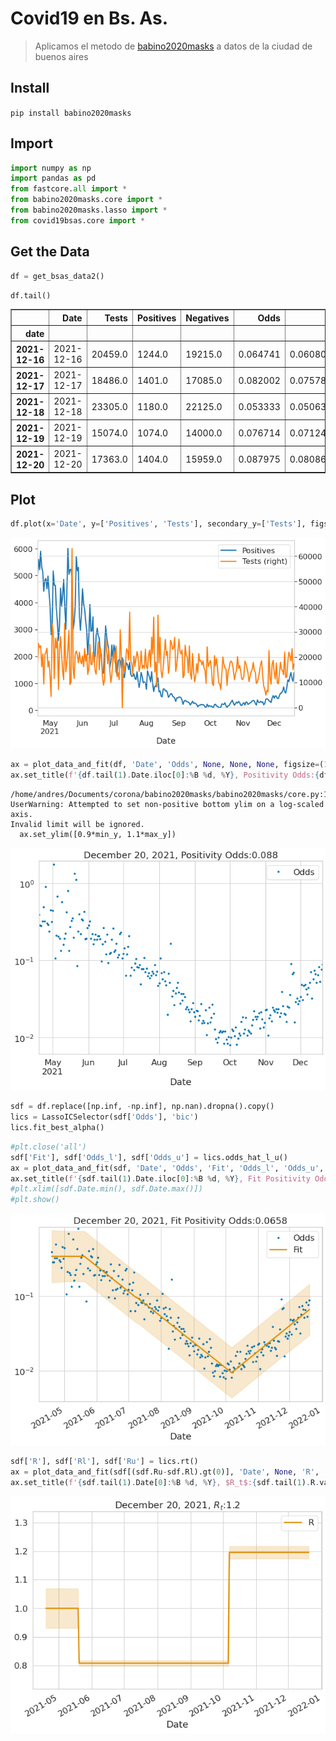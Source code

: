 # Covid19 en Bs. As.
> Aplicamos el metodo de <a href='https://github.com/ababino/babino2020masks'>babino2020masks</a> a datos de la ciudad de buenos aires


## Install

`pip install babino2020masks`

## Import

```python
import numpy as np
import pandas as pd
from fastcore.all import *
from babino2020masks.core import *
from babino2020masks.lasso import *
from covid19bsas.core import *
```

## Get the Data

```python
df = get_bsas_data2()
```

```python
df.tail()
```




<div>
<style scoped>
    .dataframe tbody tr th:only-of-type {
        vertical-align: middle;
    }

    .dataframe tbody tr th {
        vertical-align: top;
    }

    .dataframe thead th {
        text-align: right;
    }
</style>
<table border="1" class="dataframe">
  <thead>
    <tr style="text-align: right;">
      <th></th>
      <th>Date</th>
      <th>Tests</th>
      <th>Positives</th>
      <th>Negatives</th>
      <th>Odds</th>
      <th>p</th>
    </tr>
    <tr>
      <th>date</th>
      <th></th>
      <th></th>
      <th></th>
      <th></th>
      <th></th>
      <th></th>
    </tr>
  </thead>
  <tbody>
    <tr>
      <th>2021-12-16</th>
      <td>2021-12-16</td>
      <td>20459.0</td>
      <td>1244.0</td>
      <td>19215.0</td>
      <td>0.064741</td>
      <td>0.060805</td>
    </tr>
    <tr>
      <th>2021-12-17</th>
      <td>2021-12-17</td>
      <td>18486.0</td>
      <td>1401.0</td>
      <td>17085.0</td>
      <td>0.082002</td>
      <td>0.075787</td>
    </tr>
    <tr>
      <th>2021-12-18</th>
      <td>2021-12-18</td>
      <td>23305.0</td>
      <td>1180.0</td>
      <td>22125.0</td>
      <td>0.053333</td>
      <td>0.050633</td>
    </tr>
    <tr>
      <th>2021-12-19</th>
      <td>2021-12-19</td>
      <td>15074.0</td>
      <td>1074.0</td>
      <td>14000.0</td>
      <td>0.076714</td>
      <td>0.071249</td>
    </tr>
    <tr>
      <th>2021-12-20</th>
      <td>2021-12-20</td>
      <td>17363.0</td>
      <td>1404.0</td>
      <td>15959.0</td>
      <td>0.087975</td>
      <td>0.080862</td>
    </tr>
  </tbody>
</table>
</div>



## Plot

```python
df.plot(x='Date', y=['Positives', 'Tests'], secondary_y=['Tests'], figsize=(10, 7));
```


![png](docs/images/output_8_0.png)


```python
ax = plot_data_and_fit(df, 'Date', 'Odds', None, None, None, figsize=(10, 7))
ax.set_title(f'{df.tail(1).Date.iloc[0]:%B %d, %Y}, Positivity Odds:{df.tail(1).Odds.values[0]:2.3}');
```

    /home/andres/Documents/corona/babino2020masks/babino2020masks/core.py:156: UserWarning: Attempted to set non-positive bottom ylim on a log-scaled axis.
    Invalid limit will be ignored.
      ax.set_ylim([0.9*min_y, 1.1*max_y])



![png](docs/images/output_9_1.png)


```python
sdf = df.replace([np.inf, -np.inf], np.nan).dropna().copy()
lics = LassoICSelector(sdf['Odds'], 'bic')
lics.fit_best_alpha()
```

```python
#plt.close('all')
sdf['Fit'], sdf['Odds_l'], sdf['Odds_u'] = lics.odds_hat_l_u()
ax = plot_data_and_fit(sdf, 'Date', 'Odds', 'Fit', 'Odds_l', 'Odds_u', figsize=(10, 7))
ax.set_title(f'{sdf.tail(1).Date.iloc[0]:%B %d, %Y}, Fit Positivity Odds:{sdf.tail(1).Fit.values[0]:2.3}');
#plt.xlim([sdf.Date.min(), sdf.Date.max()])
#plt.show()
```


![png](docs/images/output_11_0.png)


```python
sdf['R'], sdf['Rl'], sdf['Ru'] = lics.rt()
ax = plot_data_and_fit(sdf[(sdf.Ru-sdf.Rl).gt(0)], 'Date', None, 'R', 'Rl', 'Ru', figsize=(10, 7), logy=False, palette=[colorblind[1],colorblind[1]])
ax.set_title(f'{sdf.tail(1).Date[0]:%B %d, %Y}, $R_t$:{sdf.tail(1).R.values[0]:2.3}');
```


![png](docs/images/output_12_0.png)

